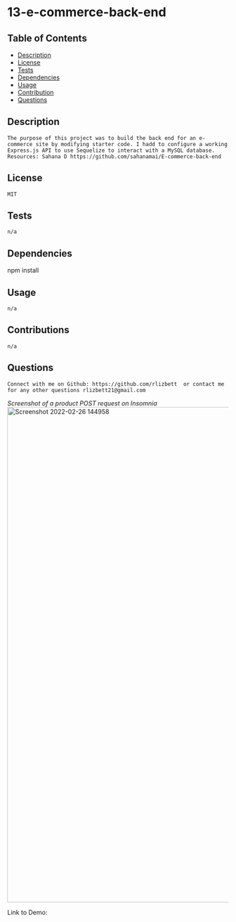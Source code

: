 # 13-e-commerce-back-end
## Table of Contents
* [Description](#description)
* [License](#license)
* [Tests](#tests)
* [Dependencies](#dependencies)
* [Usage](#usage)
* [Contribution](#contributions)
* [Questions](#questions)

 ## Description 
    The purpose of this project was to build the back end for an e-commerce site by modifying starter code. I hadd to configure a working Express.js API to use Sequelize to interact with a MySQL database. 
    Resources: Sahana D https://github.com/sahanamai/E-commerce-back-end
## License 
    MIT
## Tests 
    n/a 
## Dependencies 
   npm install 
## Usage 
    n/a
## Contributions 
    n/a
## Questions
    Connect with me on Github: https://github.com/rlizbett  or contact me for any other questions rlizbett21@gmail.com
 
*Screenshot of a product POST request on Insomnia*
<img width="1128" alt="Screenshot 2022-02-26 144958" src="https://user-images.githubusercontent.com/93292915/155858681-294cec6a-d63c-4915-847c-d813574e96ce.png">

    
 Link to Demo: 
